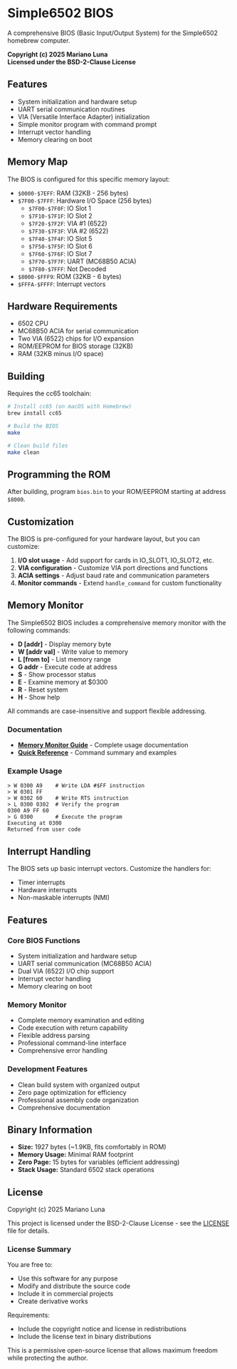 # Simple6502 BIOS

A comprehensive BIOS (Basic Input/Output System) for the Simple6502 homebrew computer.

**Copyright (c) 2025 Mariano Luna**  
**Licensed under the BSD-2-Clause License**

## Features

- System initialization and hardware setup
- UART serial communication routines
- VIA (Versatile Interface Adapter) initialization
- Simple monitor program with command prompt
- Interrupt vector handling
- Memory clearing on boot

## Memory Map

The BIOS is configured for this specific memory layout:

- `$0000-$7EFF`: RAM (32KB - 256 bytes)
- `$7F00-$7FFF`: Hardware I/O Space (256 bytes)
  - `$7F00-$7F0F`: IO Slot 1
  - `$7F10-$7F1F`: IO Slot 2
  - `$7F20-$7F2F`: VIA #1 (6522)
  - `$7F30-$7F3F`: VIA #2 (6522)
  - `$7F40-$7F4F`: IO Slot 5
  - `$7F50-$7F5F`: IO Slot 6
  - `$7F60-$7F6F`: IO Slot 7
  - `$7F70-$7F7F`: UART (MC68B50 ACIA)
  - `$7F80-$7FFF`: Not Decoded
- `$8000-$FFF9`: ROM (32KB - 6 bytes)
- `$FFFA-$FFFF`: Interrupt vectors

## Hardware Requirements

- 6502 CPU
- MC68B50 ACIA for serial communication
- Two VIA (6522) chips for I/O expansion
- ROM/EEPROM for BIOS storage (32KB)
- RAM (32KB minus I/O space)

## Building

Requires the cc65 toolchain:

```bash
# Install cc65 (on macOS with Homebrew)
brew install cc65

# Build the BIOS
make

# Clean build files
make clean
```

## Programming the ROM

After building, program `bios.bin` to your ROM/EEPROM starting at address `$8000`.

## Customization

The BIOS is pre-configured for your hardware layout, but you can customize:

1. **I/O slot usage** - Add support for cards in IO_SLOT1, IO_SLOT2, etc.
2. **VIA configuration** - Customize VIA port directions and functions
3. **ACIA settings** - Adjust baud rate and communication parameters
4. **Monitor commands** - Extend `handle_command` for custom functionality

## Memory Monitor

The Simple6502 BIOS includes a comprehensive memory monitor with the following commands:

- **D [addr]** - Display memory byte
- **W [addr val]** - Write value to memory
- **L [from to]** - List memory range
- **G addr** - Execute code at address
- **S** - Show processor status
- **E** - Examine memory at $0300
- **R** - Reset system
- **H** - Show help

All commands are case-insensitive and support flexible addressing.

### Documentation

- **[Memory Monitor Guide](doc/MEMORY_MONITOR.md)** - Complete usage documentation
- **[Quick Reference](doc/QUICK_REFERENCE.md)** - Command summary and examples

### Example Usage

```
> W 0300 A9    # Write LDA #$FF instruction
> W 0301 FF
> W 0302 60    # Write RTS instruction
> L 0300 0302  # Verify the program
0300 A9 FF 60
> G 0300       # Execute the program
Executing at 0300
Returned from user code
```

## Interrupt Handling

The BIOS sets up basic interrupt vectors. Customize the handlers for:

- Timer interrupts
- Hardware interrupts
- Non-maskable interrupts (NMI)

## Features

### Core BIOS Functions
- System initialization and hardware setup
- UART serial communication (MC68B50 ACIA)
- Dual VIA (6522) I/O chip support
- Interrupt vector handling
- Memory clearing on boot

### Memory Monitor
- Complete memory examination and editing
- Code execution with return capability
- Flexible address parsing
- Professional command-line interface
- Comprehensive error handling

### Development Features
- Clean build system with organized output
- Zero page optimization for efficiency
- Professional assembly code organization
- Comprehensive documentation

## Binary Information

- **Size:** 1927 bytes (~1.9KB, fits comfortably in ROM)
- **Memory Usage:** Minimal RAM footprint
- **Zero Page:** 15 bytes for variables (efficient addressing)
- **Stack Usage:** Standard 6502 stack operations

## License

Copyright (c) 2025 Mariano Luna

This project is licensed under the BSD-2-Clause License - see the [LICENSE](LICENSE) file for details.

### License Summary

You are free to:
- Use this software for any purpose
- Modify and distribute the source code
- Include it in commercial projects
- Create derivative works

Requirements:
- Include the copyright notice and license in redistributions
- Include the license text in binary distributions

This is a permissive open-source license that allows maximum freedom while protecting the author.